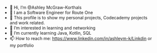 - 👋 Hi, I’m @Ashley McGraw-Korthals
- :star2: I am a Software Engineer for Route One
- :hatching_chick: This profile is to show my personal projects, Codecademy projects and work related.
- 👀 I’m interested in learning and networking
- 🌱 I’m currently learning Java, Kotlin, SQL
- 📫 How to reach me: https://www.linkedin.com/in/ashleym-k/Linkdin or my portfolio


